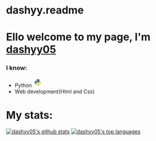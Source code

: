 # dashyy.readme
# Ello welcome to my page, I'm [dashyy05](https://github.com/dashyy05)  
### I know: 
- Python <code><img alt="Python" height="26px" src="https://raw.githubusercontent.com/github/explore/80688e429a7d4ef2fca1e82350fe8e3517d3494d/topics/python/python.png"></code>
- Web development(Html and Css)

# My stats:
[![dashyy05's github stats](https://github-readme-stats.vercel.app/api?username=dashyy05&show_icons=true)](https://github.com/anuraghazra/github-readme-stats)
[![dashyy05's top languages](https://github-readme-stats.vercel.app/api/top-langs?username=dashyy05&layout=compact)](https://github.com/anuraghazra/github-readme-stats)
